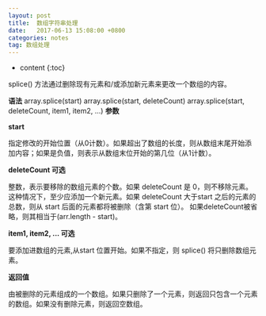 ```yaml
---
layout: post
title:  数组字符串处理
date:   2017-06-13 15:08:00 +0800
categories: notes
tag: 数组处理
---
```


* content
{:toc}
	

splice() 方法通过删除现有元素和/或添加新元素来更改一个数组的内容。

**语法**
array.splice(start)
array.splice(start, deleteCount) 
array.splice(start, deleteCount, item1, item2, ...)
**参数**

**start​**

指定修改的开始位置（从0计数）。如果超出了数组的长度，则从数组末尾开始添加内容；如果是负值，则表示从数组末位开始的第几位（从1计数）。

**deleteCount 可选**

整数，表示要移除的数组元素的个数。如果 deleteCount 是 0，则不移除元素。这种情况下，至少应添加一个新元素。如果 deleteCount 大于start 之后的元素的总数，则从 start 后面的元素都将被删除（含第 start 位）。
如果deleteCount被省略，则其相当于(arr.length - start)。

**item1, item2, ... 可选**

要添加进数组的元素,从start 位置开始。如果不指定，则 splice() 将只删除数组元素。

**返回值**

由被删除的元素组成的一个数组。如果只删除了一个元素，则返回只包含一个元素的数组。如果没有删除元素，则返回空数组。